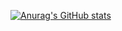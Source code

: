 [![Anurag's GitHub stats](https://github-readme-stats.vercel.app/api?username=BiQing-hc)](https://github.com/anuraghazra/github-readme-stats)